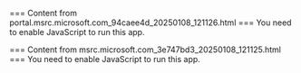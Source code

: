 === Content from portal.msrc.microsoft.com_94caee4d_20250108_121126.html ===
You need to enable JavaScript to run this app.

=== Content from msrc.microsoft.com_3e747bd3_20250108_121125.html ===
You need to enable JavaScript to run this app.
